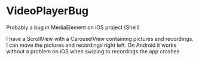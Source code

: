 # VideoPlayerBug
Probably a bug in MediaElement on iOS project (Shell)

I have a ScrollView with a CarouselView containing pictures and recordings. I can move the pictures and recordings right left. On Android it works without a problem on iOS when swiping to recordings the app crashes


